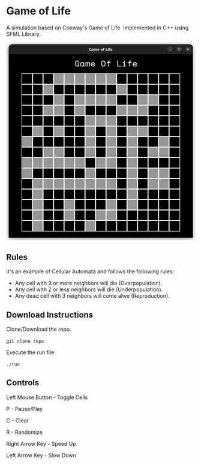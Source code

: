 # Game of Life

A simulation based on Conway's Game of Life.
Implemented in C++ using SFML Library.

![img](Demo.png)

## Rules

It's an example of Cellular Automata and follows the following rules:

- Any cell with 3 or more neighbors will die (Overpopulation).
- Any cell with 2 or less neighbors will die (Underpopulation).
- Any dead cell with 3 neighbors will come alive (Reproduction).

## Download Instructions

Clone/Download the repo.

`git clone repo`

Execute the run file

`./run`

## Controls

Left Mouse Button - Toggle Cells

P - Pause/Play

C - Clear

R - Randomize

Right Arrow Key - Speed Up

Left Arrow Key - Slow Down
